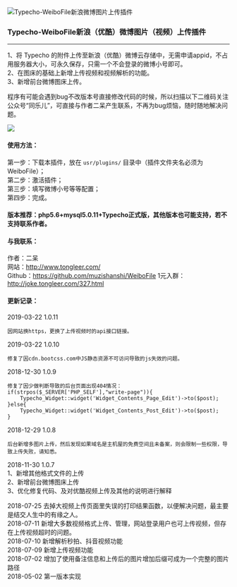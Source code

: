 <img src="https://ws3.sinaimg.cn/large/ecabade5ly1fqwuz2k658j20le05nt8i" alt="Typecho-WeiboFile新浪微博图片上传插件" />

### Typecho-WeiboFile新浪（优酷）微博图片（视频）上传插件

---

1、将 Typecho 的附件上传至新浪（优酷）微博云存储中，无需申请appid，不占用服务器大小，可永久保存，只需一个不会登录的微博小号即可。<br />
2、在图床的基础上新增上传视频和视频解析的功能。<br />
3、新增前台微博图床上传。

程序有可能会遇到bug不改版本号直接修改代码的时候，所以扫描以下二维码关注公众号“同乐儿”，可直接与作者二呆产生联系，不再为bug烦恼，随时随地解决问题。

<img src="http://me.tongleer.com/content/uploadfile/201706/008b1497454448.png">

#### 使用方法：
第一步：下载本插件，放在 `usr/plugins/` 目录中（插件文件夹名必须为WeiboFile）；<br />
第二步：激活插件；<br />
第三步：填写微博小号等等配置；<br />
第四步：完成。

#### 版本推荐：php5.6+mysql5.0.11+Typecho正式版，其他版本也可能支持，若不支持联系作者。

#### 与我联系：
作者：二呆<br />
网站：http://www.tongleer.com/<br />
Github：https://github.com/muzishanshi/WeiboFile
1元入群：http://joke.tongleer.com/327.html

#### 更新记录：
2019-03-22 1.0.11

	因网站换https，更换了上传视频时的api接口链接。
	
2019-03-22 1.0.10

	修复了因cdn.bootcss.com中JS静态资源不可访问导致的js失效的问题。
	
2018-12-30 1.0.9

	修复了因少做判断导致的后台页面出现404情况：
	if(strpos($_SERVER['PHP_SELF'],"write-page")){
		Typecho_Widget::widget('Widget_Contents_Page_Edit')->to($post);
	}else{
		Typecho_Widget::widget('Widget_Contents_Post_Edit')->to($post);
	}
	
2018-12-29 1.0.8

	后台新增多图片上传，然后发现如果域名是主机屋的免费空间且未备案，则会限制一些权限，导致上传失败，请知悉。
	
2018-11-30 1.0.7<br />
	1、新增其他格式文件的上传<br />
	2、新增前台微博图床上传<br />
	3、优化修复代码、及对优酷视频上传及其他的说明进行解释<br />

2018-07-25 去掉大视频上传页面里失误的打印结果函数，以便解决问题，最主要是结交人生中的有缘之人。<br />
2018-07-11 新增大多数视频格式上传、管理，网站登录用户也可上传视频，但存在上传视频超时的问题。<br />
2018-07-10 新增解析秒拍、抖音视频功能<br />
2018-07-09 新增上传视频功能<br />
2018-07-02 增加了使用备注信息和上传后的图片增加后缀可成为一个完整的图片路径<br />
2018-05-02 第一版本实现